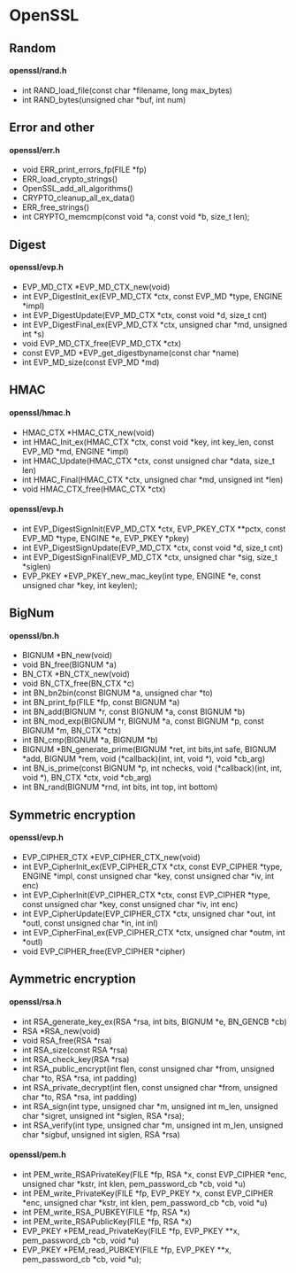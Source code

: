 # OpenSSL

## Random

#### openssl/rand.h

- int RAND_load_file(const char *filename, long max_bytes)
- int RAND_bytes(unsigned char *buf, int num)

## Error and other

#### openssl/err.h

- void ERR_print_errors_fp(FILE *fp)
- ERR_load_crypto_strings()
- OpenSSL_add_all_algorithms()
- CRYPTO_cleanup_all_ex_data()
- ERR_free_strings()
- int CRYPTO_memcmp(const void *a, const void *b, size_t len);

## Digest

#### openssl/evp.h

- EVP_MD_CTX *EVP_MD_CTX_new(void)
- int EVP_DigestInit_ex(EVP_MD_CTX *ctx, const EVP_MD *type, ENGINE *impl)
- int EVP_DigestUpdate(EVP_MD_CTX *ctx, const void *d, size_t cnt)
- int EVP_DigestFinal_ex(EVP_MD_CTX *ctx, unsigned char *md, unsigned int *s)
- void EVP_MD_CTX_free(EVP_MD_CTX *ctx)
- const EVP_MD *EVP_get_digestbyname(const char *name)
- int EVP_MD_size(const EVP_MD *md)

## HMAC

#### openssl/hmac.h

- HMAC_CTX *HMAC_CTX_new(void)
- int HMAC_Init_ex(HMAC_CTX *ctx, const void *key, int key_len, const EVP_MD *md, ENGINE *impl)
- int HMAC_Update(HMAC_CTX *ctx, const unsigned char *data, size_t len)
- int HMAC_Final(HMAC_CTX *ctx, unsigned char *md, unsigned int *len)
- void HMAC_CTX_free(HMAC_CTX *ctx)

#### openssl/evp.h

- int EVP_DigestSignInit(EVP_MD_CTX *ctx, EVP_PKEY_CTX **pctx, const EVP_MD *type, ENGINE *e, EVP_PKEY *pkey)
- int EVP_DigestSignUpdate(EVP_MD_CTX *ctx, const void *d, size_t cnt)
- int EVP_DigestSignFinal(EVP_MD_CTX *ctx, unsigned char *sig, size_t *siglen)
- EVP_PKEY *EVP_PKEY_new_mac_key(int type, ENGINE *e, const unsigned char *key, int keylen);

## BigNum

#### openssl/bn.h

- BIGNUM *BN_new(void)
- void BN_free(BIGNUM *a)
- BN_CTX *BN_CTX_new(void)
- void BN_CTX_free(BN_CTX *c)
- int BN_bn2bin(const BIGNUM *a, unsigned char *to)
- int BN_print_fp(FILE *fp, const BIGNUM *a)
- int BN_add(BIGNUM *r, const BIGNUM *a, const BIGNUM *b)
- int BN_mod_exp(BIGNUM *r, BIGNUM *a, const BIGNUM *p, const BIGNUM *m, BN_CTX *ctx)
- int BN_cmp(BIGNUM *a, BIGNUM *b)
- BIGNUM *BN_generate_prime(BIGNUM *ret, int bits,int safe, BIGNUM *add, BIGNUM *rem, void (*callback)(int, int, void *), void *cb_arg)
- int BN_is_prime(const BIGNUM *p, int nchecks, void (*callback)(int, int, void *), BN_CTX *ctx, void *cb_arg)
- int BN_rand(BIGNUM *rnd, int bits, int top, int bottom)

## Symmetric encryption

#### openssl/evp.h

- EVP_CIPHER_CTX *EVP_CIPHER_CTX_new(void)
- int EVP_CipherInit_ex(EVP_CIPHER_CTX *ctx, const EVP_CIPHER *type, ENGINE *impl, const unsigned char *key, const unsigned char *iv, int enc)
- int EVP_CipherInit(EVP_CIPHER_CTX *ctx, const EVP_CIPHER *type, const unsigned char *key, const unsigned char *iv, int enc)
- int EVP_CipherUpdate(EVP_CIPHER_CTX *ctx, unsigned char *out, int *outl, const unsigned char *in, int inl)
- int EVP_CipherFinal_ex(EVP_CIPHER_CTX *ctx, unsigned char *outm, int *outl)
- void EVP_CIPHER_free(EVP_CIPHER *cipher)

## Aymmetric encryption

#### openssl/rsa.h

- int RSA_generate_key_ex(RSA *rsa, int bits, BIGNUM *e, BN_GENCB *cb)
- RSA *RSA_new(void)
- void RSA_free(RSA *rsa)
- int RSA_size(const RSA *rsa)
- int RSA_check_key(RSA *rsa)
- int RSA_public_encrypt(int flen, const unsigned char *from, unsigned char *to, RSA *rsa, int padding)
- int RSA_private_decrypt(int flen, const unsigned char *from, unsigned char *to, RSA *rsa, int padding)
- int RSA_sign(int type, unsigned char *m, unsigned int m_len, unsigned char *sigret, unsigned int *siglen, RSA *rsa);
- int RSA_verify(int type, unsigned char *m, unsigned int m_len, unsigned char *sigbuf, unsigned int siglen, RSA *rsa)

#### openssl/pem.h

- int PEM_write_RSAPrivateKey(FILE *fp, RSA *x, const EVP_CIPHER *enc, unsigned char *kstr, int klen, pem_password_cb *cb, void *u)
- int PEM_write_PrivateKey(FILE *fp, EVP_PKEY *x, const EVP_CIPHER *enc, unsigned char *kstr, int klen, pem_password_cb *cb, void *u)
- int PEM_write_RSA_PUBKEY(FILE *fp, RSA *x)
- int PEM_write_RSAPublicKey(FILE *fp, RSA *x)
- EVP_PKEY *PEM_read_PrivateKey(FILE *fp, EVP_PKEY **x, pem_password_cb *cb, void *u)
- EVP_PKEY *PEM_read_PUBKEY(FILE *fp, EVP_PKEY **x, pem_password_cb *cb, void *u);
